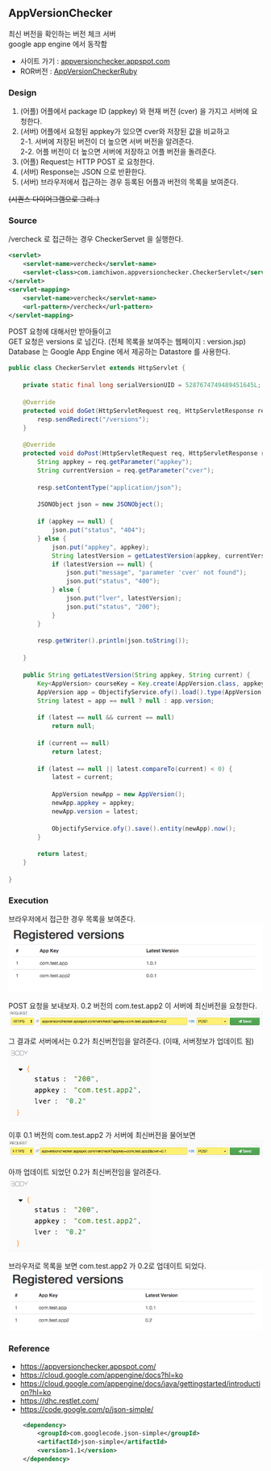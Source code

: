## AppVersionChecker

최신 버전을 확인하는 버전 체크 서버<br/>
google app engine 에서 동작함

- 사이트 가기 : [appversionchecker.appspot.com](https://appversionchecker.appspot.com/)
- ROR버전 : [AppVersionCheckerRuby](https://github.com/iamchiwon/AppVersionCheckerRuby)

### Design

1. (어플) 어플에서 package ID (appkey) 와 현재 버전 (cver) 을 가지고 서버에 요청한다.
2. (서버) 어플에서 요청된 appkey가 있으면 cver와 저장된 값을 비교하고<br/>
	2-1. 서버에 저장된 버전이 더 높으면 서버 버전을 알려준다.<br/>
    2-2. 어플 버전이 더 높으면 서버에 저장하고 어플 버전을 돌려준다.
3. (어플) Request는 HTTP POST 로 요청한다.
4. (서버) Response는 JSON 으로 반환한다.
5. (서버) 브라우저에서 접근하는 경우 등록된 어플과 버전의 목록을 보여준다.

~~(시퀀스 다이어그램으로 그리..)~~

### Source

/vercheck 로 접근하는 경우 CheckerServet 을 실행한다.

```xml
<servlet>
	<servlet-name>vercheck</servlet-name>
	<servlet-class>com.iamchiwon.appversionchecker.CheckerServlet</servlet-class>
</servlet>
<servlet-mapping>
	<servlet-name>vercheck</servlet-name>
	<url-pattern>/vercheck</url-pattern>
</servlet-mapping>
```

POST 요청에 대해서만 받아들이고<br>
GET 요청은 versions 로 넘긴다. (전체 목록을 보여주는 웹페이지 : version.jsp)<br>
Database 는 Google App Engine 에서 제공하는 Datastore 를 사용한다.<br>

```java
public class CheckerServlet extends HttpServlet {

	private static final long serialVersionUID = 5287674749489451645L;

	@Override
	protected void doGet(HttpServletRequest req, HttpServletResponse resp) throws IOException {
		resp.sendRedirect("/versions");
	}

	@Override
	protected void doPost(HttpServletRequest req, HttpServletResponse resp) throws IOException {
		String appkey = req.getParameter("appkey");
		String currentVersion = req.getParameter("cver");

		resp.setContentType("application/json");

		JSONObject json = new JSONObject();

		if (appkey == null) {
			json.put("status", "404");
		} else {
			json.put("appkey", appkey);
			String latestVersion = getLatestVersion(appkey, currentVersion);
			if (latestVersion == null) {
				json.put("message", "parameter 'cver' not found");
				json.put("status", "400");
			} else {
				json.put("lver", latestVersion);
				json.put("status", "200");
			}
		}

		resp.getWriter().println(json.toString());

	}

	public String getLatestVersion(String appkey, String current) {
		Key<AppVersion> courseKey = Key.create(AppVersion.class, appkey);
		AppVersion app = ObjectifyService.ofy().load().type(AppVersion.class).filterKey(courseKey).first().now();
		String latest = app == null ? null : app.version;

		if (latest == null && current == null)
			return null;

		if (current == null)
			return latest;

		if (latest == null || latest.compareTo(current) < 0) {
			latest = current;

			AppVersion newApp = new AppVersion();
			newApp.appkey = appkey;
			newApp.version = latest;

			ObjectifyService.ofy().save().entity(newApp).now();
		}

		return latest;
	}

}
```

### Execution

브라우저에서 접근한 경우 목록을 보여준다.
![web](doc/web-1.png)

POST 요청을 보내보자. 0.2 버전의 com.test.app2 이 서버에 최신버전을 요청한다.
![post](doc/post-1.png)

그 결과로 서버에서는 0.2가 최신버전임을 알려준다. (이때, 서버정보가 업데이트 됨)<br/>
![response](doc/res-1.png)

이후 0.1 버전의 com.test.app2 가 서버에 최신버전을 물어보면
![post](doc/post-2.png)

아까 업데이트 되었던 0.2가 최신버전임을 알려준다.<br/>
![response](doc/res-1.png)

브라우저로 목록을 보면 com.test.app2 가 0.2로 업데이트 되었다.
![web](doc/web-2.png)


### Reference

- https://appversionchecker.appspot.com/
- https://cloud.google.com/appengine/docs?hl=ko
- https://cloud.google.com/appengine/docs/java/gettingstarted/introduction?hl=ko
- https://dhc.restlet.com/
- https://code.google.com/p/json-simple/
```xml
    <dependency>
        <groupId>com.googlecode.json-simple</groupId>
        <artifactId>json-simple</artifactId>
        <version>1.1</version>
    </dependency>
```
